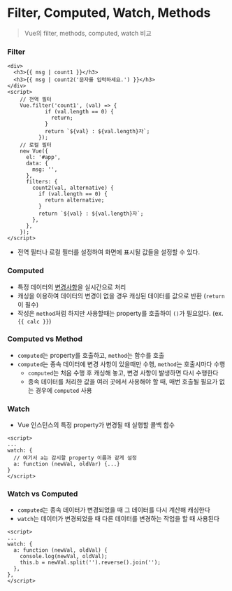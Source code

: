 # Filter, Computed, Watch, Methods

> Vue의 filter, methods, computed, watch 비교



### Filter

```vue
<div>
  <h3>{{ msg | count1 }}</h3>
  <h3>{{ msg | count2('문자를 입력하세요.') }}</h3>
</div>
<script>
    // 전역 필터
    Vue.filter('count1', (val) => {
            if (val.length == 0) {
              return;
            }
            return `${val} : ${val.length}자`;
          });
    // 로컬 필터
    new Vue({
      el: '#app',
      data: {
        msg: '',
      },
      filters: {
        count2(val, alternative) {
          if (val.length == 0) {
            return alternative;
          }
          return `${val} : ${val.length}자`;
        },
      },
    });
</script>
```

- 전역 필터나 로컬 필터를 설정하여 화면에 표시될 값들을 설정할 수 있다.



### Computed

- 특정 데이터의 <u>변경사항</u>을 실시간으로 처리
- 캐싱을 이용하여 데이터의 변경이 없을 경우 캐싱된 데이터를 값으로 반환 (`return`이 필수)
- 작성은 `method`처럼 하지만 사용할때는 property를 호출하여 `()`가 필요없다. (ex. `{{ calc }}`)



### Computed vs Method

- `computed`는 property를 호출하고, `method`는 함수를 호출
- `computed`는 종속 데이터에 변경 사항이 있을때만 수행, `method`는 호출시마다 수행
  - `computed`는 처음 수행 후 캐싱해 놓고, 변경 사항이 발생하면 다시 수행한다
  - 종속 데이터를 처리한 값을 여러 곳에서 사용해야 할 때, 매번 호출될 필요가 없는 경우에 `computed` 사용



### Watch

- Vue 인스턴스의 특정 property가 변경될 때 실행할 콜백 함수

```vue
<script>
...
watch: {
  // 여기서 a는 감시할 property 이름과 같게 설정
  a: function (newVal, oldVar) {...}
}
</script>
```



### Watch vs Computed

- `computed`는 종속 데이터가 변경되었을 때 그 데이터를 다시 계산해 캐싱한다
- `watch`는 데이터가 변경되었을 때 다른 데이터를 변경하는 작업을 할 때 사용된다

```vue
<script>
...
watch: {
  a: function (newVal, oldVal) {
    console.log(newVal, oldVal);
    this.b = newVal.split('').reverse().join('');
  },
},
</script>
```


